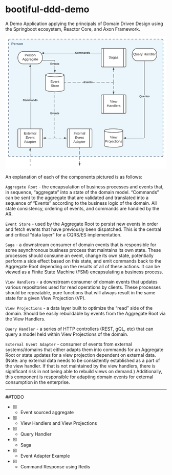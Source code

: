 # bootiful-ddd-demo
A Demo Application applying the principals of Domain Driven Design using the Springboot ecosystem, Reactor Core, and Axon Framework.

![High Level Architecture](https://github.com/LifewayIT/bootiful-ddd-demo/blob/master/architecture/component_high_level.png?raw=true)

An explanation of each of the components pictured is as follows:

`Aggregate Root` - the encapsulation of business processes and events that, in sequence, “aggregate” into a state of the domain model. “Commands” can be sent to the aggregate that are validated and translated into a sequence of “Events” according to the business logic of the domain. All state consistency, ordering of events, and commands are handled by the AR.

`Event Store` - used by the Aggregate Root to persist new events in order and fetch events that have previously been dispatched. This is the central and critical “data layer” for a CQRS/ES implementation.

`Saga` - a downstream consumer of domain events that is responsible for some asynchronous business process that maintains its own state. These processes should consume an event, change its own state, potentially perform a side effect based on this state, and emit commands back to the Aggregate Root depending on the results of all of these actions. It can be viewed as a Finite State Machine (FSM) encapsulating a business process.

`View Handlers` - a downstream consumer of domain events that updates various repositories used for read operations by clients. These processes should be repeatable, pure functions that will always result in the same state for a given VIew Projection (VP).

`View Projections` - a data layer built to optimize the “read” side of the domain. Should be easily rebuildable by events from the Aggregate Root via the View Handlers.

`Query Handler` - a series of HTTP controllers (REST, gQL, etc) that can query a model held within View Projections of the domain.

`External Event Adapter` - consumer of events from external systems/domains that either adapts them into commands for an Aggregate Root or state updates for a view projection dependent on external data. (Note: any external data needs to be consistently established as a part of the view handler. If that is not maintained by the view handlers, there is significant risk in not being able to rebuild views on demand.) Additionally, this component is responsible for adapting domain events for external consumption in the enterprise.


---
##TODO
- [x] - Event sourced aggregate
- [x] - View Handlers and View Projections
- [x] - Query Handler
- [x] - Saga
- [x] - Event Adapter Example
- [x] - Command Response using Redis
